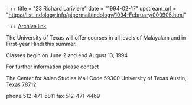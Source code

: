 +++
title = "23 Richard Lariviere"
date = "1994-02-17"
upstream_url = "https://list.indology.info/pipermail/indology/1994-February/000905.html"

+++
[Archive link](https://list.indology.info/pipermail/indology/1994-February/000905.html)


The University of Texas will offer courses in all levels of Malayalam and
in First-year Hindi this summer.

Classes begin on June 2 and end August 13, 1994

For further information please contact

The Center for Asian Studies 
Mail Code 59300
University of Texas
Austin, Texas 78712

phone 512-471-5811
fax  512-471-4469








